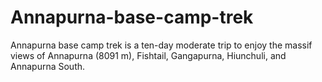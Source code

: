 # Annapurna-base-camp-trek
Annapurna base camp trek is a ten-day moderate trip to enjoy the massif views of Annapurna (8091 m), Fishtail, Gangapurna, Hiunchuli, and Annapurna South.
